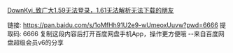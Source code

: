 [DownKyi_致广大1.59无法登录，1.61无法解析无法下载的朋友](https://github.com/leiurayer/downkyi/issues/1080)

链接: https://pan.baidu.com/s/1oMfHh91U2e9-wUmeoxUuvw?pwd=6666 提取码: 6666 复制这段内容后打开百度网盘手机App，操作更方便哦 
--来自百度网盘超级会员v6的分享